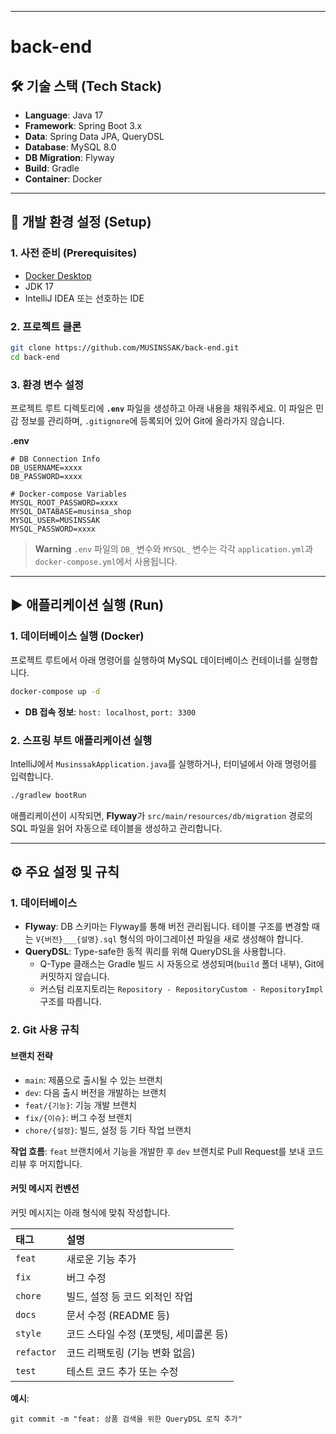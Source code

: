 -----

# back-end

## 🛠️ 기술 스택 (Tech Stack)

  * **Language**: Java 17
  * **Framework**: Spring Boot 3.x
  * **Data**: Spring Data JPA, QueryDSL
  * **Database**: MySQL 8.0
  * **DB Migration**: Flyway
  * **Build**: Gradle
  * **Container**: Docker

-----

## 🚀 개발 환경 설정 (Setup)

### 1\. 사전 준비 (Prerequisites)

  * [Docker Desktop](https://www.docker.com/products/docker-desktop)
  * JDK 17
  * IntelliJ IDEA 또는 선호하는 IDE

### 2\. 프로젝트 클론

```bash
git clone https://github.com/MUSINSSAK/back-end.git
cd back-end
```

### 3\. 환경 변수 설정

프로젝트 루트 디렉토리에 **`.env`** 파일을 생성하고 아래 내용을 채워주세요. 이 파일은 민감 정보를 관리하며, `.gitignore`에 등록되어 있어 Git에 올라가지 않습니다.

**.env**

```
# DB Connection Info
DB_USERNAME=xxxx
DB_PASSWORD=xxxx

# Docker-compose Variables
MYSQL_ROOT_PASSWORD=xxxx
MYSQL_DATABASE=musinsa_shop
MYSQL_USER=MUSINSSAK
MYSQL_PASSWORD=xxxx
```

> **Warning**
> `.env` 파일의 `DB_` 변수와 `MYSQL_` 변수는 각각 `application.yml`과 `docker-compose.yml`에서 사용됩니다.

-----

## ▶️ 애플리케이션 실행 (Run)

### 1\. 데이터베이스 실행 (Docker)

프로젝트 루트에서 아래 명령어를 실행하여 MySQL 데이터베이스 컨테이너를 실행합니다.

```bash
docker-compose up -d
```

  * **DB 접속 정보**: `host: localhost`, `port: 3300`

### 2\. 스프링 부트 애플리케이션 실행

IntelliJ에서 `MusinssakApplication.java`를 실행하거나, 터미널에서 아래 명령어를 입력합니다.

```bash
./gradlew bootRun
```

애플리케이션이 시작되면, **Flyway**가 `src/main/resources/db/migration` 경로의 SQL 파일을 읽어 자동으로 테이블을 생성하고 관리합니다.

-----

## ⚙️ 주요 설정 및 규칙

### 1\. 데이터베이스

  * **Flyway**: DB 스키마는 Flyway를 통해 버전 관리됩니다. 테이블 구조를 변경할 때는 `V{버전}___{설명}.sql` 형식의 마이그레이션 파일을 새로 생성해야 합니다.
  * **QueryDSL**: Type-safe한 동적 쿼리를 위해 QueryDSL을 사용합니다.
      * Q-Type 클래스는 Gradle 빌드 시 자동으로 생성되며(`build` 폴더 내부), Git에 커밋하지 않습니다.
      * 커스텀 리포지토리는 `Repository - RepositoryCustom - RepositoryImpl` 구조를 따릅니다.

### 2\. Git 사용 규칙

#### 브랜치 전략

  * `main`: 제품으로 출시될 수 있는 브랜치
  * `dev`: 다음 출시 버전을 개발하는 브랜치
  * `feat/{기능}`: 기능 개발 브랜치
  * `fix/{이슈}`: 버그 수정 브랜치
  * `chore/{설정}`: 빌드, 설정 등 기타 작업 브랜치

**작업 흐름**: `feat` 브랜치에서 기능을 개발한 후 `dev` 브랜치로 Pull Request를 보내 코드 리뷰 후 머지합니다.

#### 커밋 메시지 컨벤션

커밋 메시지는 아래 형식에 맞춰 작성합니다.

| 태그     | 설명                                   |
| :------- | :------------------------------------- |
| `feat`   | 새로운 기능 추가                       |
| `fix`    | 버그 수정                              |
| `chore`  | 빌드, 설정 등 코드 외적인 작업         |
| `docs`   | 문서 수정 (README 등)                  |
| `style`  | 코드 스타일 수정 (포맷팅, 세미콜론 등) |
| `refactor` | 코드 리팩토링 (기능 변화 없음)         |
| `test`   | 테스트 코드 추가 또는 수정             |

**예시**:

```
git commit -m "feat: 상품 검색을 위한 QueryDSL 로직 추가"
```
